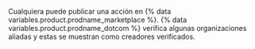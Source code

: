 Cualquiera puede publicar una acción en {% data variables.product.prodname_marketplace %}. {% data variables.product.prodname_dotcom %} verifica algunas organizaciones aliadas y estas se muestran como creadores verificados.  
